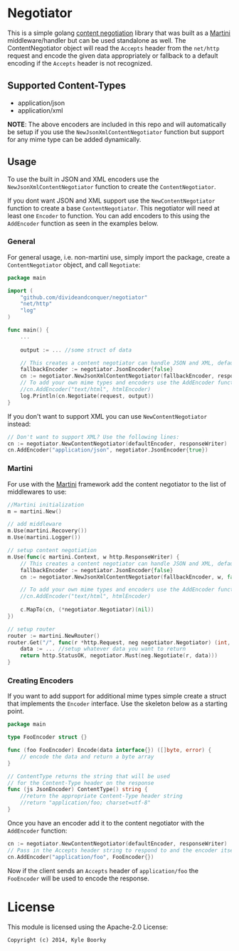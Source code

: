 # Negotiator

This is a simple golang [content negotiation](http://en.wikipedia.org/wiki/Content_negotiation)
library that was built as a [Martini](http://martini.codegangsta.io/)
middleware/handler but can be used standalone as well. The ContentNegotiator
object will read the `Accepts` header from the `net/http` request and encode
the given data appropriately or fallback to a default encoding if the `Accepts`
header is not recognized.

## Supported Content-Types
* application/json
* application/xml

**NOTE**: The above encoders are included in this repo and will automatically be
setup if you use the `NewJsonXmlContentNegotiator` function but support for any
mime type can be added dynamically.

## Usage

To use the built in JSON and XML encoders use the `NewJsonXmlContentNegotiator`
function to create the `ContentNegotiator`.  

If you dont want JSON and XML support use the `NewContentNegotiator` function
to create a base `ContentNegotiator`.  This negotiator will need at least one `Encoder`
to function. You can add encoders to this using the `AddEncoder` function as seen
in the examples below.

### General 

For general usage, i.e. non-martini use, simply import the package, create a
`ContentNegotiator` object, and call `Negotiate`:

```go
package main

import (
	"github.com/divideandconquer/negotiator"
	"net/http"
	"log"
)

func main() {
	...
	
	output := ... //some struct of data

	// This creates a content negotiator can handle JSON and XML, defaults to json, and doesn't pretty print
	fallbackEncoder := negotiator.JsonEncoder{false}
	cn := negotiator.NewJsonXmlContentNegotiator(fallbackEncoder, responseWriter, false)
	// To add your own mime types and encoders use the AddEncoder function:
	//cn.AddEncoder("text/html", htmlEncoder)
	log.Println(cn.Negotiate(request, output))
}
```
If you don't want to support XML you can use `NewContentNegotiator` instead:

```go
// Don't want to support XML? Use the following lines:
cn := negotiator.NewContentNegotiator(defaultEncoder, responseWriter)
cn.AddEncoder("application/json", negotiator.JsonEncoder{true})
```

### Martini

For use with the [Martini](http://martini.codegangsta.io/) framework add the content
negotiator to the list of middlewares to use:

```go
//Martini initialization
m = martini.New()

// add middleware
m.Use(martini.Recovery())
m.Use(martini.Logger())

// setup content negotiation
m.Use(func(c martini.Context, w http.ResponseWriter) {
	// This creates a content negotiator can handle JSON and XML, defaults to json, and doesn't pretty print
	fallbackEncoder := negotiator.JsonEncoder{false}
	cn := negotiator.NewJsonXmlContentNegotiator(fallbackEncoder, w, false)

	// To add your own mime types and encoders use the AddEncoder function:
	//cn.AddEncoder("text/html", htmlEncoder)
	
	c.MapTo(cn, (*negotiator.Negotiator)(nil))
})

// setup router
router := martini.NewRouter()
router.Get("/", func(r *http.Request, neg negotiator.Negotiator) (int, []byte) {
	data := ... //setup whatever data you want to return
	return http.StatusOK, negotiator.Must(neg.Negotiate(r, data)))
}
```

### Creating Encoders

If you want to add support for additional mime types simple create a struct
that implements the `Encoder` interface.  Use the skeleton below as a starting
point.

```go
package main

type FooEncoder struct {}

func (foo FooEncoder) Encode(data interface{}) ([]byte, error) {
	// encode the data and return a byte array
}

// ContentType returns the string that will be used
// for the Content-Type header on the response
func (js JsonEncoder) ContentType() string {
	//return the appropriate Content-Type header string
	//return "application/foo; charset=utf-8"
}
```
Once you have an encoder add it to the content negotiator with the `AddEncoder`
function:

```go
cn := negotiator.NewContentNegotiator(defaultEncoder, responseWriter)
// Pass in the Accepts header string to respond to and the encoder itself
cn.AddEncoder("application/foo", FooEncoder{})
```
Now if the client sends an `Accepts` header of `application/foo` the `FooEncoder`
will be used to encode the response.

# License
This module is licensed using the Apache-2.0 License:

```
Copyright (c) 2014, Kyle Boorky
```
